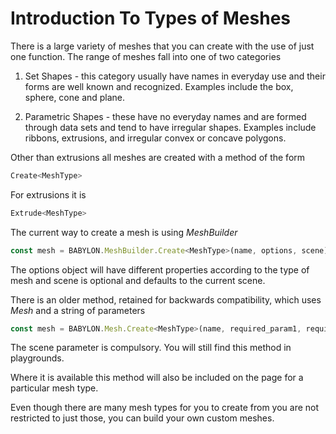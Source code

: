 # Introduction To Types of Meshes

There is a large variety of meshes that you can create with the use of just one function. The range of meshes fall into one of two categories

1. Set Shapes - this category usually have names in everyday use and their forms are well known and recognized. Examples include the box, sphere, cone and plane.

2. Parametric Shapes - these have no everyday names and are formed through data sets and tend to have irregular shapes. Examples include ribbons, extrusions, and irregular convex or concave polygons.

Other than extrusions all meshes are created with a method of the form

```javascript
Create<MeshType>
```

For extrusions it is 
```javascript
Extrude<MeshType>
```

The current way to create a mesh is using *MeshBuilder*
```javascript
const mesh = BABYLON.MeshBuilder.Create<MeshType>(name, options, scene);
```
The options object will have different properties according to the type of mesh and scene is optional and defaults to the current scene.

There is an older method, retained for backwards compatibility, which uses *Mesh* and a string of parameters

```javascript
const mesh = BABYLON.Mesh.Create<MeshType>(name, required_param1, required_param2, ..., scene, optional_parameter1, ........);
```
The scene parameter is compulsory. You will still find this method in playgrounds.

Where it is available this method will also be included on the page for a particular mesh type.

Even though there are many mesh types for you to create from you are not restricted to just those, you can build your own custom meshes.

